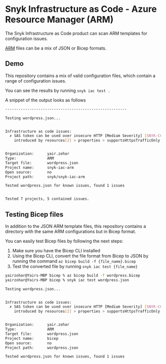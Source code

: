 # Snyk Infrastructure as Code - Azure Resource Manager (ARM)

The Snyk Infrastructure as Code product can scan ARM templates for configuration issues.

[ARM](https://docs.microsoft.com/en-us/azure/azure-resource-manager) files can be a mix of JSON or Bicep formats.

## Demo

This repository contains a mix of valid configuration files, which contain a range of configuration issues.

You can see the results by running
`snyk iac test .`

A snippet of the output looks as follows

```bash
-------------------------------------------------------

Testing wordpress.json...


Infrastructure as code issues:
  ✗ SAS token can be used over insecure HTTP [Medium Severity] [SNYK-CC-TF-244] in Storage
    introduced by resources[2] > properties > supportsHttpsTrafficOnly


Organization:      yair.zohar
Type:              ARM
Target file:       wordpress.json
Project name:      snyk-iac-arm
Open source:       no
Project path:      snyk/snyk-iac-arm

Tested wordpress.json for known issues, found 1 issues


Tested 7 projects, 5 contained issues.
```

## Testing Bicep files

In addition to the JSON ARM template files, this repository contains a directory with the same ARM configurations but in Bicep format.

You can easily test Bicep files by following the next steps:
1. Make sure you have the Bicep CLI installed
2. Using the Bicep CLI, convert the file format from Bicep to JSON by running the command `az bicep build -f {file_name}.bicep`
3. Test the converted file by running `snyk iac test {file_name}`

```bash
yairzohar@Yairs-MBP bicep % az bicep build -f wordpress.bicep
yairzohar@Yairs-MBP bicep % snyk iac test wordpress.json

Testing wordpress.json...


Infrastructure as code issues:
  ✗ SAS token can be used over insecure HTTP [Medium Severity] [SNYK-CC-TF-244] in Storage
    introduced by resources[2] > properties > supportsHttpsTrafficOnly


Organization:      yair.zohar
Type:              ARM
Target file:       wordpress.json
Project name:      bicep
Open source:       no
Project path:      wordpress.json

Tested wordpress.json for known issues, found 1 issues
```